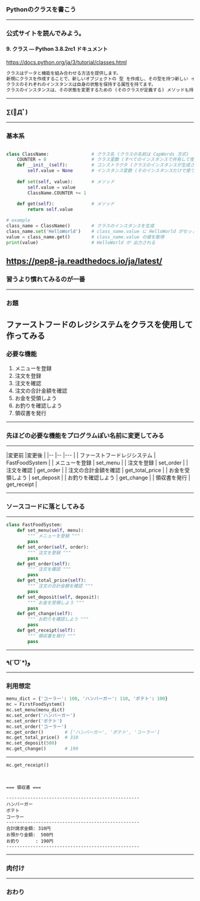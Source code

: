 ### Pythonのクラスを書こう
---

### 公式サイトを読んでみよう。

#### 9. クラス — Python 3.8.2rc1 ドキュメント

https://docs.python.org/ja/3/tutorial/classes.html


```txt
クラスはデータと機能を組み合わせる方法を提供します。 
新規にクラスを作成することで、新しいオブジェクトの 型 を作成し、その型を持つ新しい インスタンス が作れます。 
クラスのそれぞれのインスタンスは自身の状態を保持する属性を持てます。 
クラスのインスタンスは、その状態を変更するための (そのクラスが定義する) メソッドも持てます。
```

---

### ∑(ﾟДﾟ)
---

### 基本系

```python

class ClassName:                # クラス名 (クラスの名前は CapWords 方式)
    COUNTER = 0                 # クラス変数 (すべてのインスタンスで共有して使う属性)
    def __init__(self):         # コンストラクタ (クラスのインスタンスが生成された際に呼び出される)
        self.value = None       # インスタンス変数 (そのインスタンスだけで使う属性)
        
    def set(self, value):       # メソッド
        self.value = value
        ClassName.COUNTER += 1
        
    def get(self):              # メソッド
        return self.value

# example
class_name = ClassName()        # クラスのインスタンスを生成
class_name.set('HelloWorld')    # class_name.value に HelloWorld がセットされる
value = class_name.get()        # class_name.value の値を取得
print(value)                    # HelloWorld が 出力される
```

https://pep8-ja.readthedocs.io/ja/latest/
---

### 習うより慣れてみるのが一番
---

### お題

ファーストフードのレジシステムをクラスを使用して作ってみる
---

### 必要な機能

1. メニューを登録
1. 注文を登録
1. 注文を確認
1. 注文の合計金額を確認
1. お金を受領しよう
1. お釣りを確認しよう
1. 領収書を発行

---

### 先ほどの必要な機能をプログラムぽい名前に変更してみる

---

|変更前                |変更後 |
|--                   |-- |--- |
| ファーストフードレジシステム | FastFoodSystem | 
| メニューを登録          | set_menu |
| 注文を登録            | set_order |
| 注文を確認            | get_order |
| 注文の合計金額を確認    | get_total_price |
| お金を受領しよう        | set_deposit |
| お釣りを確認しよう       | get_change |
| 領収書を発行          | get_receipt |

---

### ソースコードに落としてみる

---

```python
class FastFoodSystem:
    def set_menu(self, menu):
        """ メニューを登録 """
        pass
    def set_order(self, order):
        """ 注文を登録 """
        pass
    def get_order(self):
        """ 注文を確認 """
        pass
    def get_total_price(self):
        """ 注文の合計金額を確認 """
        pass
    def set_deposit(self, deposit):
        """ お金を受領しよう """
        pass
    def get_change(self):
        """ お釣りを確認しよう """
        pass
    def get_receipt(self):
        """ 領収書を発行 """
        pass
```
---

### ٩(ˊᗜˋ*)و 

---

### 利用想定

```python
menu_dict = {'コーラー': 100, 'ハンバーガー': 110, 'ポテト': 100}
mc = FirstFoodSystem()
mc.set_menu(menu_dict)
mc.set_order('ハンバーガー')
mc.set_order('ポテト')
mc.set_order('コーラー')
mc.get_order()        # ['ハンバーガー', 'ポテト', 'コーラー']
mc.get_total_price()  # 310
mc.set_deposit(500)
mc.get_change()       # 190

```
---


```python
mc.get_receipt()
```


```


=== 領収書 ===

--------------------------------------------------
ハンバーガー
ポテト
コーラー
--------------------------------------------------
合計請求金額: 310円
お預かり金額:  500円
お釣り      : 190円
--------------------------------------------------
```

---

### 肉付け


---

### おわり
